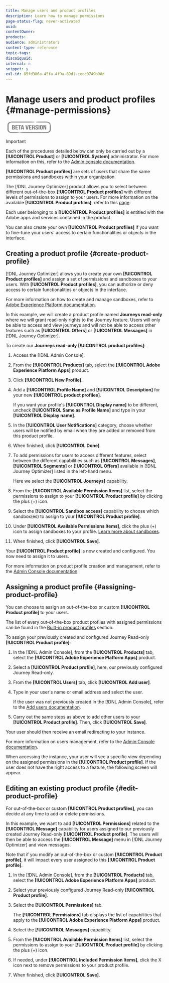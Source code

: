 ```yaml
---
title: Manage users and product profiles
description: Learn how to manage permissions
page-status-flag: never-activated
uuid: 
contentOwner:
products:
audience: administrators
content-type: reference
topic-tags: 
discoiquuid:
internal: n
snippet: y
exl-id: 85fd386a-45fa-4f9a-89d1-cecc0749b90d
---
```

# Manage users and product profiles {#manage-permissions}

![](../assets/do-not-localize/badge.png)

>[!IMPORTANT]
>
> Each of the procedures detailed below can only be carried out by a **[!UICONTROL Product]** or **[!UICONTROL System]** administrator. For more information on this, refer to the [Admin console documentation](https://helpx.adobe.com/enterprise/admin-guide.html/enterprise/using/admin-roles.ug.html).

**[!UICONTROL Product profiles]** are sets of users that share the same permissions and sandboxes within your organization.

The [!DNL Journey Optimizer] product allows you to select between different out-of-the-box **[!UICONTROL Product profiles]** with different levels of permissions to assign to your users. For more information on the available **[!UICONTROL Product profiles]**, refer to this [page](ootb-product-profiles.md).

Each user belonging to a **[!UICONTROL Product profiles]** is entitled with the Adobe apps and services contained in the product.

You can also create your own **[!UICONTROL Product profiles]** if you want to fine-tune your users' access to certain functionalities or objects in the interface.
 
## Creating a product profile {#create-product-profile}

[!DNL Journey Optimizer] allows you to create your own **[!UICONTROL Product profiles]** and assign a set of permissions and sandboxes to your users. With **[!UICONTROL Product profiles]**, you can authorize or deny access to certain functionalities or objects in the interface.

For more information on how to create and manage sandboxes, refer to [Adobe Experience Platform documentation](https://experienceleague.adobe.com/docs/experience-platform/sandbox/ui/user-guide.html).

In this example, we will create a product profile named **Journeys read-only** where we will grant read-only rights to the Journey feature. Users will only be able to access and view journeys and will not be able to access other features such as **[!UICONTROL Offers]** or **[!UICONTROL Messages]** in [!DNL Journey Optimizer].

To create our **Journeys read-only** **[!UICONTROL product profiles]**:

1. Access the [!DNL Admin Console].

1. From the **[!UICONTROL Products]** tab, select the **[!UICONTROL Adobe Experience Platform Apps]** product.

1. Click **[!UICONTROL New Profile]**.

1. Add a **[!UICONTROL Profile Name]** and **[!UICONTROL Description]** for your new **[!UICONTROL product profiles]**. 
    
    If you want your profile's **[!UICONTROL Display name]** to be different, uncheck **[!UICONTROL Same as Profile Name]** and type in your **[!UICONTROL Display name]**.

1. In the **[!UICONTROL User Notifications]** category, choose whether users will be notified by email when they are added or removed from this product profile.

1. When finished, click **[!UICONTROL Done]**.

1. To add permissions for users to access different features, select between the different capabilities such as **[!UICONTROL Messages]**, **[!UICONTROL Segments]** or **[!UICONTROL Offers]** available in [!DNL Journey Optimizer] listed in the left-hand menu. 
    
    Here we select the **[!UICONTROL Journeys]** capability.

1. From the **[!UICONTROL Available Permission Items]** list, select the permissions to assign to your **[!UICONTROL Product profile]** by clicking the plus (+) icon.

1. Select the **[!UICONTROL Sandbox access]** capability to choose which sandbox(es) to assign to your **[!UICONTROL Product profile]**. 

1. Under **[!UICONTROL Available Permissions Items]**, click the plus (+) icon to assign sandboxes to your profile. [Learn more about sandboxes](https://experienceleague.adobe.com/docs/experience-platform/sandbox/home.html).

1. When finished, click **[!UICONTROL Save]**.

Your **[!UICONTROL Product profile]** is now created and configured. You now need to assign it to users.

For more information on product profile creation and management, refer to the [Admin Console documentation](https://helpx.adobe.com/enterprise/admin-guide.html/enterprise/using/manage-product-profiles.ug.html).

## Assigning a product profile {#assigning-product-profile}

You can choose to assign an out-of-the-box or custom **[!UICONTROL Product profile]** to your users.

The list of every out-of-the-box product profiles with assigned permissions can be found in the [Built-in product profiles](ootb-product-profiles.md) section.

To assign your previously created and configured Journey Read-only **[!UICONTROL Product profile]**:

1. In the [!DNL Admin Console], from the **[!UICONTROL Products]** tab, select the **[!UICONTROL Adobe Experience Platform Apps]** product.

1. Select a **[!UICONTROL Product profile]**, here, our previously configured Journey Read-only.

1. From the **[!UICONTROL Users]** tab, click **[!UICONTROL Add user]**.

1. Type in your user's name or email address and select the user.

   If the user was not previously created in the [!DNL Admin Console], refer to the [Add users documentation](https://helpx.adobe.com/enterprise/admin-guide.html/enterprise/using/manage-users-individually.ug.html#add-users).

1. Carry out the same steps as above to add other users to your **[!UICONTROL Product profile]**. Then, click **[!UICONTROL Save]**.

Your user should then receive an email redirecting to your instance.

For more information on users management, refer to the [Admin Console documentation](https://helpx.adobe.com/enterprise/admin-guide.html/enterprise/using/manage-users-individually.ug.html).

When accessing the instance, your user will see a specific view depending on the assigned permissions in the **[!UICONTROL Product profile]**. If the user does not have the right access to a feature, the following screen will appear.

## Editing an existing product profile {#edit-product-profile}

For out-of-the-box or custom **[!UICONTROL Product profiles]**, you can decide at any time to add or delete permissions.

In this example, we want to add **[!UICONTROL Permissions]** related to the **[!UICONTROL Message]** capability for users assigned to our previously created Journey Read-only **[!UICONTROL Product profile]**. The users will then be able to access the **[!UICONTROL Message]** menu in [!DNL Journey Optimizer] and view messages.

Note that if you modify an out-of-the-box or custom **[!UICONTROL Product profile]**, it will impact every user assigned to this **[!UICONTROL Product profile]**.

1. In the [!DNL Admin Console], from the **[!UICONTROL Products]** tab, select the **[!UICONTROL Adobe Experience Platform Apps]** product.

1. Select your previously configured Journey Read-only **[!UICONTROL Product profile]**.

1. Select the **[!UICONTROL Permissions]** tab.

    The **[!UICONTROL Permissions]** tab displays the list of capabilities that apply to the **[!UICONTROL Adobe Experience Platform Apps]** product.

1. Select the **[!UICONTROL Messages]** capability.

1. From the **[!UICONTROL Available Permission Items]** list, select the permissions to assign to your **[!UICONTROL Product profile]** by clicking the plus (+) icon.

1. If needed, under **[!UICONTROL Included Permission Items]**, click the X icon next to remove permissions to your product profile.

1. When finished, click **[!UICONTROL Save]**.
